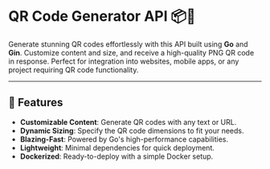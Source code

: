 # QR Code Generator API 📦🚀

Generate stunning QR codes effortlessly with this API built using **Go** and **Gin**. Customize content and size, and receive a high-quality PNG QR code in response. Perfect for integration into websites, mobile apps, or any project requiring QR code functionality.

---

## 🌟 Features
- **Customizable Content**: Generate QR codes with any text or URL.
- **Dynamic Sizing**: Specify the QR code dimensions to fit your needs.
- **Blazing-Fast**: Powered by Go's high-performance capabilities.
- **Lightweight**: Minimal dependencies for quick deployment.
- **Dockerized**: Ready-to-deploy with a simple Docker setup.

